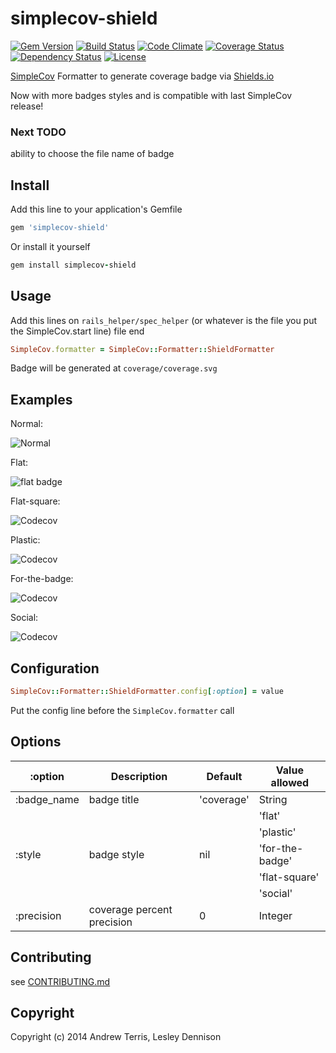 # simplecov-shield

[![Gem Version](https://badge.fury.io/rb/simplecov-shield.svg)](http://badge.fury.io/rb/simplecov-shield)
[![Build Status](https://travis-ci.org/aterris/simplecov-shield.svg?branch=master)](https://travis-ci.org/aterris/simplecov-shield)
[![Code Climate](http://img.shields.io/codeclimate/github/aterris/simplecov-shield.svg)](https://codeclimate.com/github/aterris/simplecov-shield)
[![Coverage Status](https://img.shields.io/coveralls/aterris/simplecov-shield.svg)](https://coveralls.io/r/aterris/simplecov-shield?branch=master)
[![Dependency Status](https://gemnasium.com/aterris/simplecov-shield.svg)](https://gemnasium.com/aterris/simplecov-shield)
[![License](http://img.shields.io/badge/license-MIT-blue.svg)](LICENSE)


[SimpleCov](https://github.com/colszowka/simplecov) Formatter to generate coverage badge via [Shields.io](http://shields.io/)

Now with more badges styles and is compatible with last SimpleCov
release!

### Next TODO

ability to choose the file name of badge


## Install

Add this line to your application's Gemfile
```ruby
gem 'simplecov-shield'
```
Or install it yourself
```ruby
gem install simplecov-shield
```
## Usage

Add this lines on `rails_helper/spec_helper` (or whatever is the file you put the
SimpleCov.start line) file end
```ruby
SimpleCov.formatter = SimpleCov::Formatter::ShieldFormatter
```
Badge will be generated at `coverage/coverage.svg`

## Examples

Normal:

![Normal](https://img.shields.io/codecov/c/github/codecov/example-python.svg)

Flat:

![flat badge](https://cdn.rawgit.com/aterris/simplecov-shield/master/spec/assets/coverage-flat.svg)

Flat-square:

![Codecov](https://img.shields.io/codecov/c/github/codecov/example-python.svg?style=flat-square)

Plastic:

![Codecov](https://img.shields.io/codecov/c/github/codecov/example-python.svg?style=plastic)

For-the-badge:

![Codecov](https://img.shields.io/codecov/c/github/codecov/example-python.svg?style=for-the-badge)

Social:

![Codecov](https://img.shields.io/codecov/c/github/codecov/example-python.svg?style=social)

## Configuration
```ruby
SimpleCov::Formatter::ShieldFormatter.config[:option] = value
```
Put the config line before the `SimpleCov.formatter` call

## Options

<table>
  <thead>
    <tr>
      <th>:option</th>
      <th>Description</th>
      <th>Default</th>
      <th>Value allowed</th>
    </tr>
  </thead>
  <tbody>
    <tr>
      <td>:badge_name</td>
      <td>badge title</td>
      <td>'coverage'</td>
      <td>String</td>
    </tr>
    <tr>
      <td rowspan="5">:style</td>
      <td rowspan="5">badge style</td>
      <td rowspan="5">nil</td>
      <td>'flat'</td>
    </tr>
    <tr>
      <td>'plastic'</td>
    </tr>
    <tr>
      <td>'for-the-badge'</td>
    </tr>
    <tr>
      <td>'flat-square'</td>
    </tr>
    <tr>
      <td>'social'</td>
    </tr>
    <tr>
      <td>:precision</td>
      <td>coverage percent precision</td>
      <td>0</td>
      <td>Integer</td>
    </tr>
  </tbody>
</table>

## Contributing

see [CONTRIBUTING.md](CONTRIBUTING.md)

## Copyright

Copyright (c) 2014 Andrew Terris, Lesley Dennison
